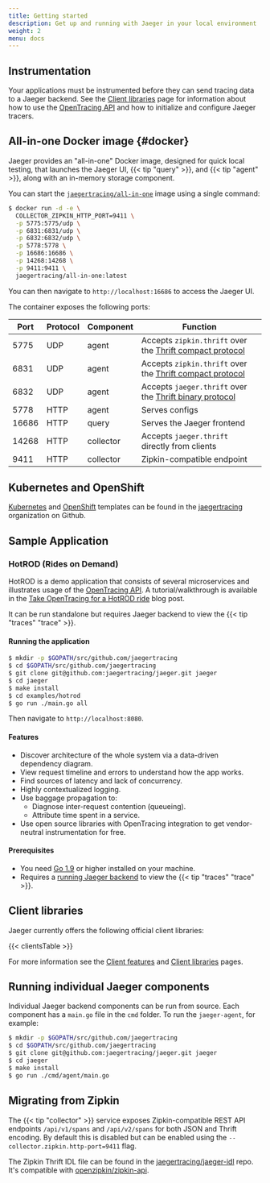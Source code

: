 ```yaml
---
title: Getting started
description: Get up and running with Jaeger in your local environment
weight: 2
menu: docs
---
```


## Instrumentation

Your applications must be instrumented before they can send tracing data to a Jaeger backend. See the [Client libraries](../client-libraries) page for information about how to use the [OpenTracing API](http://opentracing.io/) and how to initialize and configure Jaeger tracers.

## All-in-one Docker image {#docker}

Jaeger provides an "all-in-one" Docker image, designed for quick local testing, that launches the Jaeger UI, {{< tip "query" >}}, and {{< tip "agent" >}}, along with an in-memory storage component.

You can start the [`jaegertracing/all-in-one`](https://hub.docker.com/r/jaegertracing/all-in-one/) image using a single command:

```bash
$ docker run -d -e \
  COLLECTOR_ZIPKIN_HTTP_PORT=9411 \
  -p 5775:5775/udp \
  -p 6831:6831/udp \
  -p 6832:6832/udp \
  -p 5778:5778 \
  -p 16686:16686 \
  -p 14268:14268 \
  -p 9411:9411 \
  jaegertracing/all-in-one:latest
```

You can then navigate to `http://localhost:16686` to access the Jaeger UI.

The container exposes the following ports:

Port | Protocol | Component | Function
---- | -------  | --------- | ---
5775 | UDP      | agent     | Accepts `zipkin.thrift` over the [Thrift compact protocol](https://github.com/apache/thrift/blob/master/doc/specs/thrift-compact-protocol.md)
6831 | UDP      | agent     | Accepts `zipkin.thrift` over the [Thrift compact protocol](https://github.com/apache/thrift/blob/master/doc/specs/thrift-compact-protocol.md)
6832 | UDP      | agent     | Accepts `jaeger.thrift` over the [Thrift binary protocol](https://github.com/apache/thrift/blob/master/doc/specs/thrift-binary-protocol.md)
5778 | HTTP     | agent     | Serves configs
16686| HTTP     | query     | Serves the Jaeger frontend
14268 | HTTP     | collector | Accepts `jaeger.thrift` directly from clients
9411 | HTTP     | collector | Zipkin-compatible endpoint

## Kubernetes and OpenShift

[Kubernetes](https://github.com/jaegertracing/jaeger-kubernetes) and [OpenShift](https://github.com/jaegertracing/jaeger-openshift) templates can be found in the [jaegertracing](https://github.com/jaegertracing/) organization on Github.

## Sample Application

### HotROD (Rides on Demand)

HotROD is a demo application that consists of several microservices and illustrates usage of the [OpenTracing API](http://opentracing.io). A tutorial/walkthrough is available in the [Take OpenTracing for a HotROD ride](https://medium.com/@YuriShkuro/take-opentracing-for-a-hotrod-ride-f6e3141f7941) blog post.

It can be run standalone but requires Jaeger backend to view the {{< tip "traces" "trace" >}}.

#### Running the application

```bash
$ mkdir -p $GOPATH/src/github.com/jaegertracing
$ cd $GOPATH/src/github.com/jaegertracing
$ git clone git@github.com:jaegertracing/jaeger.git jaeger
$ cd jaeger
$ make install
$ cd examples/hotrod
$ go run ./main.go all
```

Then navigate to `http://localhost:8080`.

#### Features

* Discover architecture of the whole system via a data-driven dependency diagram.
* View request timeline and errors to understand how the app works.
* Find sources of latency and lack of concurrency.
* Highly contextualized logging.
* Use baggage propagation to:
  * Diagnose inter-request contention (queueing).
  * Attribute time spent in a service.
* Use open source libraries with OpenTracing integration to get vendor-neutral instrumentation for free.

#### Prerequisites

* You need [Go 1.9](https://golang.org/doc/install) or higher installed on your machine.
* Requires a [running Jaeger backend](#docker) to view the {{< tip "traces" "trace" >}}.

## Client libraries

Jaeger currently offers the following official client libraries:

{{< clientsTable >}}

For more information see the [Client features](../client-features) and [Client libraries](../client-libraries) pages.

## Running individual Jaeger components

Individual Jaeger backend components can be run from source. Each component has a `main.go` file in the `cmd` folder. To run the `jaeger-agent`, for example:

```bash
$ mkdir -p $GOPATH/src/github.com/jaegertracing
$ cd $GOPATH/src/github.com/jaegertracing
$ git clone git@github.com:jaegertracing/jaeger.git jaeger
$ cd jaeger
$ make install
$ go run ./cmd/agent/main.go
```

## Migrating from Zipkin

The {{< tip "collector" >}} service exposes Zipkin-compatible REST API endpoints `/api/v1/spans` and `/api/v2/spans` for both JSON and Thrift encoding.
By default this is disabled but can be enabled using the `--collector.zipkin.http-port=9411` flag.

The Zipkin Thrift IDL file can be found in the [jaegertracing/jaeger-idl](https://github.com/jaegertracing/jaeger-idl/blob/master/thrift/zipkincore.thrift) repo.
It's compatible with [openzipkin/zipkin-api](https://github.com/openzipkin/zipkin-api/blob/master/thrift/zipkinCore.thrift).
